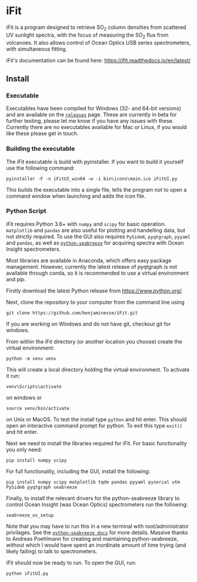 # iFit

iFit is a program designed to retrieve SO<sub>2</sub> column densities from scattered UV sunlight spectra, with the focus of measuring the SO<sub>2</sub> flux from volcanoes. It also allows control of Ocean Optics USB series spectrometers, with simultaneous fitting.

iFit's documentation can be found here: https://ifit.readthedocs.io/en/latest/

## Install

### Executable
Executables have been compiled for Windows (32- and 64-bit versions) and are available on the [`releases`](https://github.com/benjaminesse/iFit/releases) page. These are currently in beta for further testing, please let me know if you have any issues with these. Currently there are no executables available for Mac or Linux, if you would like these please get in touch.

### Building the executable
The iFit executable is build with pyinstaller. If you want to build it yourself use the following command:

```pyinstaller -F -n iFitUI_win64 -w -i bin\icons\main.ico iFitUI.py```

This builds the executable into a single file, tells the program not to open a command window when launching and adds the icon file.

### Python Script
iFit requires Python 3.6+ with `numpy` and `scipy` for basic operation. `matplotlib` and `pandas` are also useful for plotting and handelling data, but not strictly required. To use the GUI also requires `PySide6`, `pyqtgraph`, `pyyaml` and `pandas`, as well as [`python-seabreeze`](https://github.com/ap--/python-seabreeze) for acquiring spectra with Ocean Insight spectrometers.

Most libraries are available in Anaconda, which offers easy package management. However, currently the latest release of pyqtgraph is not available through conda, so it is recommended to use a virtual environment and pip.

Firstly download the latest Python release from https://www.python.org/.

Next, clone the repository to your computer from the command line using

```git clone https://github.com/benjaminesse/iFit.git```

If you are working on Windows and do not have git, checkout git for windows.

From within the iFit directory (or another location you choose) create the virtual environment:

```
python -m venv venv
```

This will create a local directory holding the virtual environment. To activate it run:

```
venv\Scripts\activate
```

on windows or

```
source venv/bin/activate
```

on Unix or MacOS. To test the install type `python` and hit enter. This should open an interactive command prompt for python. To exit this type `exit()` and hit enter.

Next we need to install the libraries required for iFit. For basic functionality you only need:

```
pip install numpy scipy
```

For full functionality, including the GUI, install the following:

```
pip install numpy scipy matplotlib tqdm pandas pyyaml pyserial utm PySide6 pyqtgraph seabreeze
```

Finally, to install the relevant drivers for the python-seabreeze library to control Ocean Insight (was Ocean Optics) spectrometers run the following:

```
seabreeze_os_setup
```

Note that you may have to run this in a new terminal with root/administrator privilages. See the [`python-seabreeze docs`](https://python-seabreeze.readthedocs.io/en/latest/) for more details. Massive thanks to Andreas Poehlmann for creating and maintaining python-seabreeze, without which I would have spent an inordinate amount of time trying (and likely failing) to talk to spectrometers.

iFit should now be ready to run. To open the GUI, run:

```
python iFitUI.py
```
